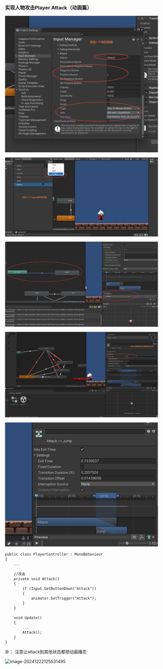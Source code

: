 ### 实现人物攻击Player Attack（动画篇）

![image-20241219191220048](Images.assets/image-20241219191220048.png)

![image-20241219191645449](Images.assets/image-20241219191645449.png)	

![image-20241219191917817](Images.assets/image-20241219191917817.png)

![image-20241219192835181](Images.assets/image-20241219192835181.png)

![image-20241219200012318](Images.assets/image-20241219200012318.png)

```
public class PlayerController : MonoBehaviour
{
	...

    //攻击
    private void Attack()
    {
        if (Input.GetButtonDown("Attack"))
        {
            animator.SetTrigger("Attack");
        }
    }

    void Update()
    {
		...
        Attack();
    }
}

```

补： 注意让attack到其他状态都把动画播完

![image-20241222125531495](C:\Users\goodboy\AppData\Roaming\Typora\typora-user-images\image-20241222125531495.png)